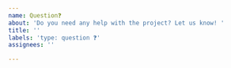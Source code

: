 ```yaml
---
name: Question❓
about: 'Do you need any help with the project? Let us know! '
title: ''
labels: 'type: question ❓'
assignees: ''

---
```



